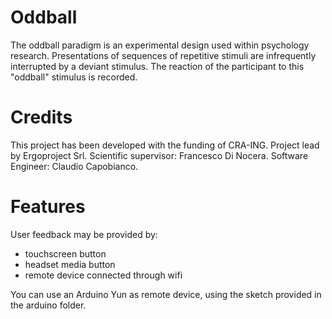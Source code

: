 # Oddball
The oddball paradigm is an experimental design used within psychology research. Presentations of sequences of repetitive stimuli are infrequently interrupted by a deviant stimulus. The reaction of the participant to this "oddball" stimulus is recorded.

# Credits
This project has been developed with the funding of CRA-ING.
Project lead by Ergoproject Srl.
Scientific supervisor: Francesco Di Nocera.
Software Engineer: Claudio Capobianco.

# Features
User feedback may be provided by:
- touchscreen button
- headset media button
- remote device connected through wifi

You can use an Arduino Yun as remote device, using the sketch provided in the arduino folder.

